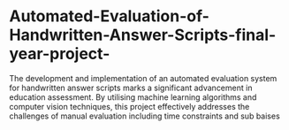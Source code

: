 # Automated-Evaluation-of-Handwritten-Answer-Scripts-final-year-project-
The development and implementation of an automated evaluation system for handwritten answer scripts marks a significant advancement in education assessment. By utilising machine learning algorithms and computer vision techniques, this project effectively addresses the challenges of manual evaluation including time constraints and sub baises
